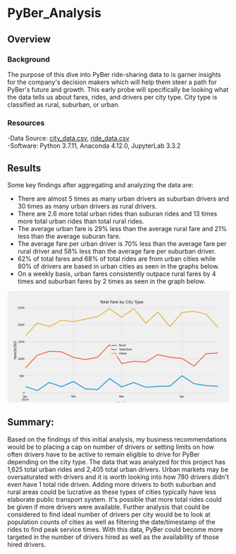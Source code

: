 # PyBer_Analysis

## Overview 
### Background
The purpose of this dive into PyBer ride-sharing data to is garner insights for the company's decision makers which will help them steer a path for PyBer's future and growth. This early probe will specifically be looking what the data tells us about fares, rides, and drivers per city type.  City type is classified as rural, suburban, or urban.  

### Resources
-Data Source: [city_data.csv](https://github.com/Bulzeye89/PyBer_Analysis/blob/main/Resources/city_data.csv), [ride_data.csv](https://github.com/Bulzeye89/PyBer_Analysis/blob/main/Resources/ride_data.csv)<br>
-Software: Python 3.7.11, Anaconda 4.12.0, JupyterLab 3.3.2

## Results
Some key findings after aggregating and analyzing the data are:
- There are almost 5 times as many urban drivers as suburban drivers and 30 times as many urban drivers as rural drivers.
- There are 2.6 more total urban rides than suburan rides and 13 times more total urban rides than total rural rides.
- The average urban fare is 29% less than the average rural fare and 21% less than the average suburan fare. 
- The average fare per urban driver is 70% less than the average fare per rural driver and 58% less than the average fare per suburban driver. 
- 62% of total fares and 68% of total rides are from urban cities while 80% of drivers are based in urban cities as seen in the graphs below.
- On a weekly basis, urban fares consistently outpace rural fares by 4 times and suburban fares by 2 times as seen in the graph below.  

<p float="left">
<img src="https://github.com/Bulzeye89/PyBer_Analysis/blob/main/analysis/PyBer_fare_summary.png" 
</p>  



## Summary: 
Based on the findings of this initial analysis, my business recommendations would be to placing a cap on number of drivers or setting limits on how often drivers have to be active to remain eligible to drive for PyBer depending on the city type.  The data that was analyzed for this project has 1,625 total urban rides and 2,405 total urban drivers.  Urban markets may be oversaturated with drivers and it is worth looking into how 780 drivers didn't even have 1 total ride driven.  Adding more drivers to both suburban and rural areas could be lucrative as these types of cities typically have less elaborate public transport system.  It's possible that more total rides could be given if more drivers were available.  Further analysis that could be considered to find ideal number of drivers per city would be to look at population counts of cities as well as filtering the date/timestamp of the rides to find peak service times.  With this data, PyBer could become more targeted in the number of drivers hired as well as the availability of those hired drivers.  
